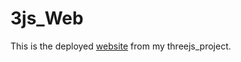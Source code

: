 # 3js_Web

This is the deployed [website](https://montherc.github.io/3js_Web/) from my threejs_project.
